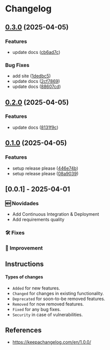 # Changelog

## [0.3.0](https://github.com/acnaweb/python/compare/v0.2.0...v0.3.0) (2025-04-05)


### Features

* update docs ([cb6ad7c](https://github.com/acnaweb/python/commit/cb6ad7cd1fe2d2c6a46ccbb601d4461feba832dc))


### Bug Fixes

* add site ([1dedbc5](https://github.com/acnaweb/python/commit/1dedbc52b63b0101f4151a05d1c3ec5ec3c51d36))
* update docs ([2cf7869](https://github.com/acnaweb/python/commit/2cf7869bec15c094a45816260b6ef0bf81292195))
* update docs ([88607cd](https://github.com/acnaweb/python/commit/88607cdb5c809b6275e45b2eac29e060f8a9f097))

## [0.2.0](https://github.com/acnaweb/python/compare/v0.1.0...v0.2.0) (2025-04-05)


### Features

* update docs ([8131f9c](https://github.com/acnaweb/python/commit/8131f9c5c80029fc4f88445990cc15df24f23f85))

## [0.1.0](https://github.com/acnaweb/python/compare/v0.0.1...v0.1.0) (2025-04-05)


### Features

* setup release please ([446e74b](https://github.com/acnaweb/python/commit/446e74b055913159e77a98693615dff4afd67e3c))
* setup release please ([08a9039](https://github.com/acnaweb/python/commit/08a9039036bd69e11920b42d9222a85a8902456c))

## [0.0.1] - 2025-04-01

### 🆕 Novidades

- Add Continuous Integration & Deployment
- Add requirements quality

### 🛠️ Fixes

### 🔧 Improvement

## Instructions

#### Types of changes

- ```Added``` for new features.
- ```Changed``` for changes in existing functionality.
- ```Deprecated``` for soon-to-be removed features.
- ```Removed``` for now removed features.
- ```Fixed``` for any bug fixes.
- ```Security``` in case of vulnerabilities.


## References

- https://keepachangelog.com/en/1.0.0/
